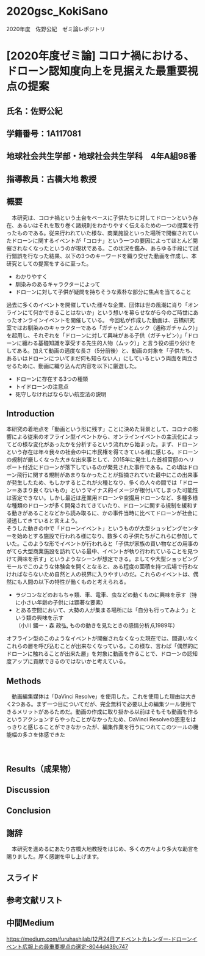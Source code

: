 # 2020gsc_KokiSano
2020年度　佐野公紀　ゼミ論レポジトリ

# [2020年度ゼミ論] コロナ禍における、ドローン認知度向上を見据えた最重要視点の提案

## 氏名：佐野公紀
## 学籍番号：1A117081
## 地球社会共生学部・地球社会共生学科　4年A組98番

## 指導教員：古橋大地 教授

## 概要
　本研究は、コロナ禍という土台をベースに子供たちに対してドローンという存在、あるいはそれを取り巻く諸規則をわかりやすく伝えるための一つの提案を行ったものである。従来行われていた様な、商業施設といった場所で開催されていたドローンに関するイベントが「コロナ」という一つの要因によってほとんど開催されなくなったというのが現状である。この状況を鑑み、あらゆる手段にて試行錯誤を行なった結果、以下の3つのキーワードを織り交ぜた動画を作成し、本研究としての提案をするに至った。
  * わかりやすく
  * 馴染みのあるキャラクターによって
  * ドローンに対して子供が疑問を持ちそうな素朴な部分に焦点を当てること
  
  過去に多くのイベントを開催していた様々な企業、団体は世の風潮に肖り「オンラインにて何かできることはないか」という想いを募らせながら今のご時世にあったオンラインイベントを開催している。
今回私が作成した動画は、古橋研究室ではお馴染みのキャラクターである「ガチャピンとムック（通称ガチャムク）」を起用し、それぞれを「ドローンに対して興味がある子供（ガチャピン）」「ドローンに纏わる基礎知識を享受する先生的人物（ムック）」と言う役の振り分けをしてある。加えて動画の適度な長さ（5分前後）と、動画の対象を「子供たち、あるいはドローンについてまだ何も知らない人」にしているという両面を両立させるために、動画に織り込んだ内容を以下に厳選した。
  * ドローンに存在する3つの種類
  * トイドローンの注意点
  * 死守しなければならない航空法の説明

## Introduction
 本研究の着地点を「動画という形に残す」ことに決めた背景として、コロナの影響による従来のオフライン型イベントから、オンラインイベントの主流化によってどの様な変化があったかを分析するという流れから始まった。まず、ドローンという存在は年々我々の社会の中に市民権を得てきている様に感じる。ドローンの規制が厳しくなった大きな出来事として、2015年に発生した首相官邸のヘリポート付近にドローンが落下しているのが発見された事件である。この頃はドローン飛行に関する規制があまりなかったことが指摘されていた最中にこの出来事が発生したため、もしかするとこれが火種となり、多くの人々の間では「ドローン＝あまり良くないもの」というマイナス的イメージが根付いてしまった可能性は否定できない。しかし最近は産業用ドローンや空撮用ドローンなど、多種多様な種類のドローンが多く開発されてきていたり、ドローンに関する規制を緩和する動きがあることなどから読み取るに、かの事件当時に比べてドローンが社会に浸透してきていると言えよう。  
 そうした動きの中で「ドローンイベント」というものが大型ショッピングセンターを始めとする施設で行われる様になり、数多くの子供たちがこれらに参加していた。このような形でイベントが行われると「子供が家族の買い物などの用事のがてら大型商業施設を訪れている最中、イベントが執り行われていることを見つけて興味を示す」というようなシーンが想定できる。ましてや大型ショッピングモールでこのような体験会を開くとなると、ある程度の面積を持つ広場で行わなければならないため自然と人の視界に入りやすいのだ。これらのイベントは、偶然にも人間の以下の特性が働くものと考えられる。  
  * ラジコンなどのおもちゃ類、車、電車、虫などの動くものに興味を示す（特に小さい年齢の子供には顕著な要素）
  * とある空間において、大勢の人が集まる場所には「自分も行ってみよう」という類の興味を示す  
  （小川 鑛一・森 政弘, ものの動きを見たときの感情分析,6,1989年）

オフライン型のこのようなイベントが開催されなくなった現在では、間違いなくこれらの層を呼び込むことが出来なくなっている。この様な、言わば「偶然的にドローンに触れることが出来た層」を対象に動画を作ることで、ドローンの認知度アップに貢献できるのではないかと考えている。

## Methods
　動画編集媒体は「DaVinci Resolve」を使用した。これを使用した理由は大きく2つある。まず一つ目についてだが、完全無料で必要以上の編集ツール使用できるメリットがあるためだ。動画の作成に取り掛かる以前はそもそも動画を作るというアクションすらやったことがなかったため、DaVinci Resolveの恩恵をはっきりと感じることができなかったが、編集作業を行うにつれてこのツールの機能幅の多さを体感できた

　
## Results（成果物）
## Discussion
## Conclusion
## 謝辞
　本研究を進めるにあたり古橋大地教授をはじめ、多くの方々より多大な助言を賜りました。厚く感謝を申し上げます。
## スライド
## 参考文献リスト
## 中間Medium  
https://medium.com/furuhashilab/12月24日アドベントカレンダー-ドローンイベント広報上の最重要視点の選定-8044d439c747



 

